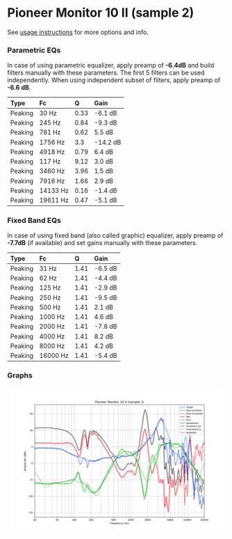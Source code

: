 # Pioneer Monitor 10 II (sample 2)
See [usage instructions](https://github.com/jaakkopasanen/AutoEq#usage) for more options and info.

### Parametric EQs
In case of using parametric equalizer, apply preamp of **-6.4dB** and build filters manually
with these parameters. The first 5 filters can be used independently.
When using independent subset of filters, apply preamp of **-6.6 dB**.

| Type    | Fc       |    Q | Gain     |
|:--------|:---------|:-----|:---------|
| Peaking | 30 Hz    | 0.33 | -6.1 dB  |
| Peaking | 245 Hz   | 0.84 | -9.3 dB  |
| Peaking | 781 Hz   | 0.62 | 5.5 dB   |
| Peaking | 1756 Hz  | 3.3  | -14.2 dB |
| Peaking | 4918 Hz  | 0.79 | 6.4 dB   |
| Peaking | 117 Hz   | 9.12 | 3.0 dB   |
| Peaking | 3460 Hz  | 3.96 | 1.5 dB   |
| Peaking | 7916 Hz  | 1.66 | 2.9 dB   |
| Peaking | 14133 Hz | 0.16 | -1.4 dB  |
| Peaking | 19611 Hz | 0.47 | -5.1 dB  |

### Fixed Band EQs
In case of using fixed band (also called graphic) equalizer, apply preamp of **-7.7dB**
(if available) and set gains manually with these parameters.

| Type    | Fc       |    Q | Gain    |
|:--------|:---------|:-----|:--------|
| Peaking | 31 Hz    | 1.41 | -6.5 dB |
| Peaking | 62 Hz    | 1.41 | -4.4 dB |
| Peaking | 125 Hz   | 1.41 | -2.9 dB |
| Peaking | 250 Hz   | 1.41 | -9.5 dB |
| Peaking | 500 Hz   | 1.41 | 2.1 dB  |
| Peaking | 1000 Hz  | 1.41 | 4.6 dB  |
| Peaking | 2000 Hz  | 1.41 | -7.8 dB |
| Peaking | 4000 Hz  | 1.41 | 8.2 dB  |
| Peaking | 8000 Hz  | 1.41 | 4.2 dB  |
| Peaking | 16000 Hz | 1.41 | -5.4 dB |

### Graphs
![](./Pioneer%20Monitor%2010%20II%20(sample%202).png)